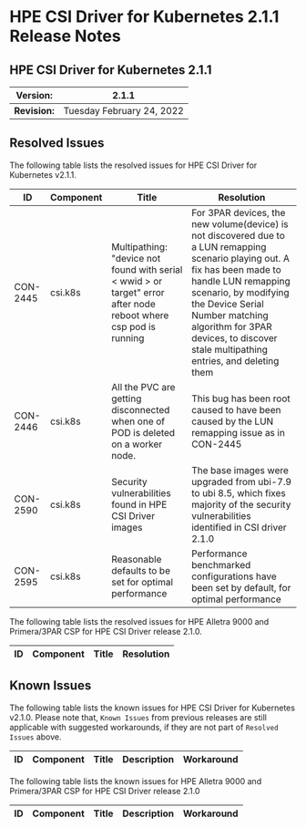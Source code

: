 # HPE CSI Driver for Kubernetes 2.1.1 Release Notes

## HPE CSI Driver for Kubernetes 2.1.1

| **Version:** |2.1.1|
|--------------|-----|
| **Revision:** | Tuesday February 24, 2022 |

## Resolved Issues

The following table lists the resolved issues for HPE CSI Driver for Kubernetes v2.1.1.

|ID|Component |Title|Resolution|
|--|---------|-----|-----------|
|CON-2445|csi.k8s|Multipathing: "device not found with serial < wwid > or target" error after node reboot where csp pod is running|For 3PAR devices, the new volume(device) is not discovered due to a LUN remapping scenario playing out. A fix has been made to handle LUN remapping scenario, by modifying the Device Serial Number matching algorithm for 3PAR devices, to discover stale multipathing entries, and deleting them|
|CON-2446|csi.k8s|All the PVC are getting disconnected when one of POD is deleted on a worker node.|This bug has been root caused to have been caused by the LUN remapping issue as in CON-2445|
|CON-2590|csi.k8s|Security vulnerabilities found in HPE CSI Driver images| The base images were upgraded from ubi-7.9 to ubi 8.5, which fixes majority of the security vulnerabilities identified in CSI driver 2.1.0|
|CON-2595|csi.k8s| Reasonable defaults to be set for optimal performance| Performance benchmarked configurations have been set by default, for optimal performance|

The following table lists the resolved issues for HPE Alletra 9000 and Primera/3PAR CSP for HPE CSI Driver release 2.1.0.

|ID|Component |Title|Resolution|
|--|---------|-----|-----------|


## Known Issues

The following table lists the known issues for HPE CSI Driver for Kubernetes v2.1.0. Please note that, `Known Issues` from previous releases are still applicable with suggested workarounds, if they are not part of `Resolved Issues` above.

|ID|Component |Title|Description|Workaround|
|--|---------|-----|-----------|----------|


The following table lists the known issues for HPE Alletra 9000 and Primera/3PAR CSP for HPE CSI Driver release 2.1.0

|ID|Component |Title|Description|Workaround|
|--|---------|-----|-----------|----------|
